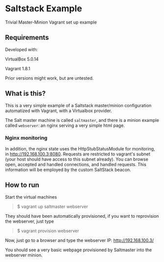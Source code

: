 # Saltstack Example

Trivial Master-Minion Vagrant set up example

## Requirements

Developed with:

VirtualBox 5.0.14

Vagrant 1.8.1

Prior versions might work, but are untested.

## What is this?

This is a very simple example of a Saltstack master/minion configuration automatized with Vagrant, with a Virtualbox provider.

The Salt master machine is called `saltmaster`, and there is a minion example called `webserver`: an nginx serving a very simple html page.

### Nginx monitoring

In addition, the nginx state uses the HttpStubStatusModule for monitoring, in http://192.168.100.3:8080. Requests are restricted to vagrant's subnet (your host should have access to this subnet already). You can browse open, accepted and handled connections, and handled requests. This information will be employed by the custom SaltStack beacon.

## How to run

Start the virtual machines

> $ vagrant up saltmaster webserver

They should have been automatically provisioned, if you want to reprovision the webserver, just type

> $ vagrant provision webserver

Now, just go to a browser and type the webserver IP: http://192.168.100.3/

You should see a very basic webpage provisioned by Saltmaster into the webserver minion.
